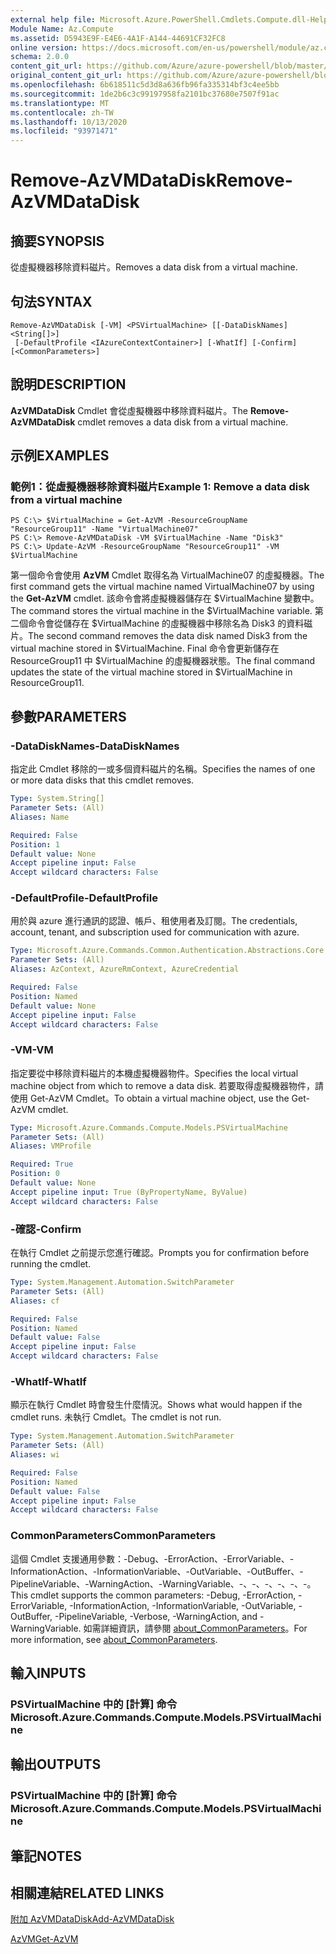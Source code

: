 ```yaml
---
external help file: Microsoft.Azure.PowerShell.Cmdlets.Compute.dll-Help.xml
Module Name: Az.Compute
ms.assetid: D5943E9F-E4E6-4A1F-A144-44691CF32FC8
online version: https://docs.microsoft.com/en-us/powershell/module/az.compute/remove-azvmdatadisk
schema: 2.0.0
content_git_url: https://github.com/Azure/azure-powershell/blob/master/src/Compute/Compute/help/Remove-AzVMDataDisk.md
original_content_git_url: https://github.com/Azure/azure-powershell/blob/master/src/Compute/Compute/help/Remove-AzVMDataDisk.md
ms.openlocfilehash: 6b618511c5d3d8a636fb96fa335314bf3c4ee5bb
ms.sourcegitcommit: 1de2b6c3c99197958fa2101bc37680e7507f91ac
ms.translationtype: MT
ms.contentlocale: zh-TW
ms.lasthandoff: 10/13/2020
ms.locfileid: "93971471"
---
```

# <span data-ttu-id="48071-101">Remove-AzVMDataDisk</span><span class="sxs-lookup"><span data-stu-id="48071-101">Remove-AzVMDataDisk</span></span>

## <span data-ttu-id="48071-102">摘要</span><span class="sxs-lookup"><span data-stu-id="48071-102">SYNOPSIS</span></span>
<span data-ttu-id="48071-103">從虛擬機器移除資料磁片。</span><span class="sxs-lookup"><span data-stu-id="48071-103">Removes a data disk from a virtual machine.</span></span>

## <span data-ttu-id="48071-104">句法</span><span class="sxs-lookup"><span data-stu-id="48071-104">SYNTAX</span></span>

```
Remove-AzVMDataDisk [-VM] <PSVirtualMachine> [[-DataDiskNames] <String[]>]
 [-DefaultProfile <IAzureContextContainer>] [-WhatIf] [-Confirm] [<CommonParameters>]
```

## <span data-ttu-id="48071-105">說明</span><span class="sxs-lookup"><span data-stu-id="48071-105">DESCRIPTION</span></span>
<span data-ttu-id="48071-106">**AzVMDataDisk** Cmdlet 會從虛擬機器中移除資料磁片。</span><span class="sxs-lookup"><span data-stu-id="48071-106">The **Remove-AzVMDataDisk** cmdlet removes a data disk from a virtual machine.</span></span>

## <span data-ttu-id="48071-107">示例</span><span class="sxs-lookup"><span data-stu-id="48071-107">EXAMPLES</span></span>

### <span data-ttu-id="48071-108">範例1：從虛擬機器移除資料磁片</span><span class="sxs-lookup"><span data-stu-id="48071-108">Example 1: Remove a data disk from a virtual machine</span></span>
```
PS C:\> $VirtualMachine = Get-AzVM -ResourceGroupName "ResourceGroup11" -Name "VirtualMachine07" 
PS C:\> Remove-AzVMDataDisk -VM $VirtualMachine -Name "Disk3"
PS C:\> Update-AzVM -ResourceGroupName "ResourceGroup11" -VM $VirtualMachine
```

<span data-ttu-id="48071-109">第一個命令會使用 **AzVM** Cmdlet 取得名為 VirtualMachine07 的虛擬機器。</span><span class="sxs-lookup"><span data-stu-id="48071-109">The first command gets the virtual machine named VirtualMachine07 by using the **Get-AzVM** cmdlet.</span></span>
<span data-ttu-id="48071-110">該命令會將虛擬機器儲存在 $VirtualMachine 變數中。</span><span class="sxs-lookup"><span data-stu-id="48071-110">The command stores the virtual machine in the $VirtualMachine variable.</span></span>
<span data-ttu-id="48071-111">第二個命令會從儲存在 $VirtualMachine 的虛擬機器中移除名為 Disk3 的資料磁片。</span><span class="sxs-lookup"><span data-stu-id="48071-111">The second command removes the data disk named Disk3 from the virtual machine stored in $VirtualMachine.</span></span>
<span data-ttu-id="48071-112">Final 命令會更新儲存在 ResourceGroup11 中 $VirtualMachine 的虛擬機器狀態。</span><span class="sxs-lookup"><span data-stu-id="48071-112">The final command updates the state of the virtual machine stored in $VirtualMachine in ResourceGroup11.</span></span>

## <span data-ttu-id="48071-113">參數</span><span class="sxs-lookup"><span data-stu-id="48071-113">PARAMETERS</span></span>

### <span data-ttu-id="48071-114">-DataDiskNames</span><span class="sxs-lookup"><span data-stu-id="48071-114">-DataDiskNames</span></span>
<span data-ttu-id="48071-115">指定此 Cmdlet 移除的一或多個資料磁片的名稱。</span><span class="sxs-lookup"><span data-stu-id="48071-115">Specifies the names of one or more data disks that this cmdlet removes.</span></span>

```yaml
Type: System.String[]
Parameter Sets: (All)
Aliases: Name

Required: False
Position: 1
Default value: None
Accept pipeline input: False
Accept wildcard characters: False
```

### <span data-ttu-id="48071-116">-DefaultProfile</span><span class="sxs-lookup"><span data-stu-id="48071-116">-DefaultProfile</span></span>
<span data-ttu-id="48071-117">用於與 azure 進行通訊的認證、帳戶、租使用者及訂閱。</span><span class="sxs-lookup"><span data-stu-id="48071-117">The credentials, account, tenant, and subscription used for communication with azure.</span></span>

```yaml
Type: Microsoft.Azure.Commands.Common.Authentication.Abstractions.Core.IAzureContextContainer
Parameter Sets: (All)
Aliases: AzContext, AzureRmContext, AzureCredential

Required: False
Position: Named
Default value: None
Accept pipeline input: False
Accept wildcard characters: False
```

### <span data-ttu-id="48071-118">-VM</span><span class="sxs-lookup"><span data-stu-id="48071-118">-VM</span></span>
<span data-ttu-id="48071-119">指定要從中移除資料磁片的本機虛擬機器物件。</span><span class="sxs-lookup"><span data-stu-id="48071-119">Specifies the local virtual machine object from which to remove a data disk.</span></span>
<span data-ttu-id="48071-120">若要取得虛擬機器物件，請使用 Get-AzVM Cmdlet。</span><span class="sxs-lookup"><span data-stu-id="48071-120">To obtain a virtual machine object, use the Get-AzVM cmdlet.</span></span>

```yaml
Type: Microsoft.Azure.Commands.Compute.Models.PSVirtualMachine
Parameter Sets: (All)
Aliases: VMProfile

Required: True
Position: 0
Default value: None
Accept pipeline input: True (ByPropertyName, ByValue)
Accept wildcard characters: False
```

### <span data-ttu-id="48071-121">-確認</span><span class="sxs-lookup"><span data-stu-id="48071-121">-Confirm</span></span>
<span data-ttu-id="48071-122">在執行 Cmdlet 之前提示您進行確認。</span><span class="sxs-lookup"><span data-stu-id="48071-122">Prompts you for confirmation before running the cmdlet.</span></span>

```yaml
Type: System.Management.Automation.SwitchParameter
Parameter Sets: (All)
Aliases: cf

Required: False
Position: Named
Default value: False
Accept pipeline input: False
Accept wildcard characters: False
```

### <span data-ttu-id="48071-123">-WhatIf</span><span class="sxs-lookup"><span data-stu-id="48071-123">-WhatIf</span></span>
<span data-ttu-id="48071-124">顯示在執行 Cmdlet 時會發生什麼情況。</span><span class="sxs-lookup"><span data-stu-id="48071-124">Shows what would happen if the cmdlet runs.</span></span> <span data-ttu-id="48071-125">未執行 Cmdlet。</span><span class="sxs-lookup"><span data-stu-id="48071-125">The cmdlet is not run.</span></span>

```yaml
Type: System.Management.Automation.SwitchParameter
Parameter Sets: (All)
Aliases: wi

Required: False
Position: Named
Default value: False
Accept pipeline input: False
Accept wildcard characters: False
```

### <span data-ttu-id="48071-126">CommonParameters</span><span class="sxs-lookup"><span data-stu-id="48071-126">CommonParameters</span></span>
<span data-ttu-id="48071-127">這個 Cmdlet 支援通用參數：-Debug、-ErrorAction、-ErrorVariable、-InformationAction、-InformationVariable、-OutVariable、-OutBuffer、-PipelineVariable、-WarningAction、-WarningVariable、-、-、-、-、-、-。</span><span class="sxs-lookup"><span data-stu-id="48071-127">This cmdlet supports the common parameters: -Debug, -ErrorAction, -ErrorVariable, -InformationAction, -InformationVariable, -OutVariable, -OutBuffer, -PipelineVariable, -Verbose, -WarningAction, and -WarningVariable.</span></span> <span data-ttu-id="48071-128">如需詳細資訊，請參閱 [about_CommonParameters](http://go.microsoft.com/fwlink/?LinkID=113216)。</span><span class="sxs-lookup"><span data-stu-id="48071-128">For more information, see [about_CommonParameters](http://go.microsoft.com/fwlink/?LinkID=113216).</span></span>

## <span data-ttu-id="48071-129">輸入</span><span class="sxs-lookup"><span data-stu-id="48071-129">INPUTS</span></span>

### <span data-ttu-id="48071-130">PSVirtualMachine 中的 [計算] 命令</span><span class="sxs-lookup"><span data-stu-id="48071-130">Microsoft.Azure.Commands.Compute.Models.PSVirtualMachine</span></span>

## <span data-ttu-id="48071-131">輸出</span><span class="sxs-lookup"><span data-stu-id="48071-131">OUTPUTS</span></span>

### <span data-ttu-id="48071-132">PSVirtualMachine 中的 [計算] 命令</span><span class="sxs-lookup"><span data-stu-id="48071-132">Microsoft.Azure.Commands.Compute.Models.PSVirtualMachine</span></span>

## <span data-ttu-id="48071-133">筆記</span><span class="sxs-lookup"><span data-stu-id="48071-133">NOTES</span></span>

## <span data-ttu-id="48071-134">相關連結</span><span class="sxs-lookup"><span data-stu-id="48071-134">RELATED LINKS</span></span>

[<span data-ttu-id="48071-135">附加 AzVMDataDisk</span><span class="sxs-lookup"><span data-stu-id="48071-135">Add-AzVMDataDisk</span></span>](./Add-AzVMDataDisk.md)

[<span data-ttu-id="48071-136">AzVM</span><span class="sxs-lookup"><span data-stu-id="48071-136">Get-AzVM</span></span>](./Get-AzVM.md)


